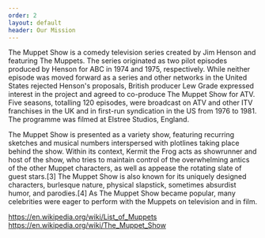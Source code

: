 ```yaml
---
order: 2
layout: default
header: Our Mission
---
```


The Muppet Show is a comedy television series created by Jim Henson and featuring The Muppets. The series originated as two pilot episodes produced by Henson for ABC in 1974 and 1975, respectively. While neither episode was moved forward as a series and other networks in the United States rejected Henson's proposals, British producer Lew Grade expressed interest in the project and agreed to co-produce The Muppet Show for ATV. Five seasons, totalling 120 episodes, were broadcast on ATV and other ITV franchises in the UK and in first-run syndication in the US from 1976 to 1981. The programme was filmed at Elstree Studios, England.

The Muppet Show is presented as a variety show, featuring recurring sketches and musical numbers interspersed with plotlines taking place behind the show. Within its context, Kermit the Frog acts as showrunner and host of the show, who tries to maintain control of the overwhelming antics of the other Muppet characters, as well as appease the rotating slate of guest stars.[3] The Muppet Show is also known for its uniquely designed characters, burlesque nature, physical slapstick, sometimes absurdist humor, and parodies.[4] As The Muppet Show became popular, many celebrities were eager to perform with the Muppets on television and in film.


https://en.wikipedia.org/wiki/List_of_Muppets
https://en.wikipedia.org/wiki/The_Muppet_Show